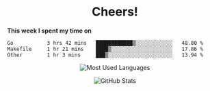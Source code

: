 <h1 align="center">Cheers!</h1>

**This week I spent my time on**
<!--START_SECTION:waka-->

```text
Go           3 hrs 42 mins   ████████████▒░░░░░░░░░░░░   48.80 %
Makefile     1 hr 21 mins    ████▒░░░░░░░░░░░░░░░░░░░░   17.86 %
Other        1 hr 3 mins     ███▒░░░░░░░░░░░░░░░░░░░░░   13.94 %
```

<!--END_SECTION:waka-->

<p align="center"><img src="https://github-readme-stats.vercel.app/api/top-langs/?username=thnkrn&layout=compact&hide=html&theme=tokyonight" alt="Most Used Languages" /></p>

<p align="center"><img src="https://github-readme-stats.vercel.app/api?username=thnkrn&show_icons=true&count_private=true&theme=tokyonight" alt="GitHub Stats" /></p>

<!-- <p align="center"><a href="https://wakatime.com"><img src="https://wakatime.com/share/@thnkrn/40092326-d1bd-471b-89da-9a7c63939402.png" /></p>
 -->
